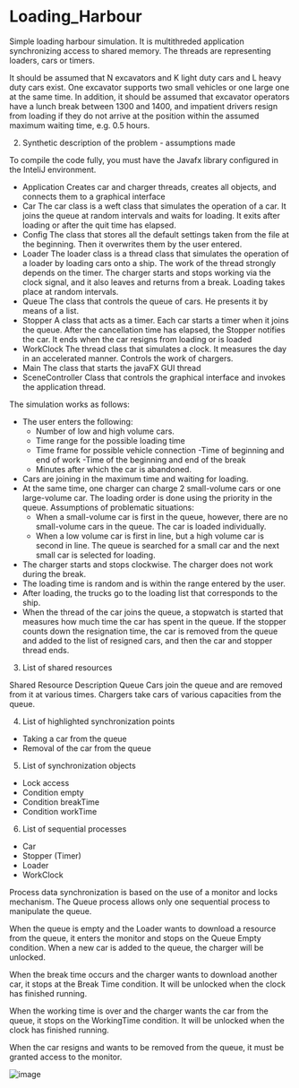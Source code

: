 # Loading_Harbour
Simple loading harbour simulation. It is multithreded application synchronizing access to shared memory. The threads are representing loaders, cars or timers. 

It should be assumed that N excavators and K light duty cars and L heavy duty cars exist. One excavator supports two small vehicles or one large one at the same time. In addition, it should be assumed that excavator operators have a lunch break between 1300 and 1400, and impatient drivers resign from loading if they do not arrive at the position within the assumed maximum waiting time, e.g. 0.5 hours.

2. Synthetic description of the problem - assumptions made

To compile the code fully, you must have the Javafx library configured in the InteliJ environment.

  - Application Creates car and charger threads, creates all objects, and connects them to a graphical interface
  - Car The car class is a weft class that simulates the operation of a car. It joins the queue at random intervals and waits for loading. 
    It exits after loading or after the  quit time has elapsed.
  - Config The class that stores all the default settings taken from the file at the beginning. Then it overwrites them by the user entered.
  - Loader The loader class is a thread class that simulates the operation of a loader by loading cars onto a ship. The work of the thread strongly depends on the timer. 
    The charger starts and stops working via the clock signal, and it also leaves and returns from a break. Loading takes place at random intervals.
  - Queue The class that controls the queue of cars. He presents it by means of a list.
  - Stopper A class that acts as a timer. Each car starts a timer when it joins the queue. After the cancellation time has elapsed, 
    the Stopper notifies the car. It ends when the car resigns from loading or is loaded
  - WorkClock The thread class that simulates a clock. It measures the day in an accelerated manner. Controls the work of chargers.
  - Main The class that starts the javaFX GUI thread
  - SceneController Class that controls the graphical interface and invokes the application thread.

The simulation works as follows:

  - The user enters the following:
      -  Number of low and high volume cars.
      - Time range for the possible loading time
      - Time frame for possible vehicle connection
      -Time of beginning and end of work
      -Time of the beginning and end of the break
      - Minutes after which the car is abandoned.
  - Cars are joining in the maximum time and waiting for loading.
  - At the same time, one charger can charge 2 small-volume cars or one large-volume car. The loading order is done using the priority in the queue. Assumptions of problematic situations:
      - When a small-volume car is first in the queue, however, there are no small-volume cars in the queue. The car is loaded individually.
      - When a low volume car is first in line, but a high volume car is second in line. The queue is searched for a small car and the next small car is selected for loading.
  - The charger starts and stops clockwise. The charger does not work during the break.
  - The loading time is random and is within the range entered by the user.
  - After loading, the trucks go to the loading list that corresponds to the ship.
  - When the thread of the car joins the queue, a stopwatch is started that measures how much time the car has spent in the queue. If the stopper counts down the resignation time, the car is removed from the queue and added to the list of resigned cars, and then the car and stopper thread ends.

3. List of shared resources

Shared Resource Description
Queue Cars join the queue and are removed from it at various times. Chargers take cars of various capacities from the queue.

4. List of highlighted synchronization points

- Taking a car from the queue
- Removal of the car from the queue

5. List of synchronization objects

- Lock access
- Condition empty
- Condition breakTime
- Condition workTime

6. List of sequential processes

- Car
- Stopper (Timer)
- Loader
- WorkClock

Process data synchronization is based on the use of a monitor and locks mechanism.
The Queue process allows only one sequential process to manipulate the queue.

When the queue is empty and the Loader wants to download a resource from the queue, it enters the monitor and stops on the Queue Empty condition. When a new car is added to the queue, the charger will be unlocked.

When the break time occurs and the charger wants to download another car, it stops at the Break Time condition. It will be unlocked when the clock has finished running.

When the working time is over and the charger wants the car from the queue, it stops on the WorkingTime condition. It will be unlocked when the clock has finished running.

When the car resigns and wants to be removed from the queue, it must be granted access to the monitor.

![image](https://user-images.githubusercontent.com/26255190/136775012-6b81ef0a-bb9e-48a9-8f94-d2e8959ca891.png)
